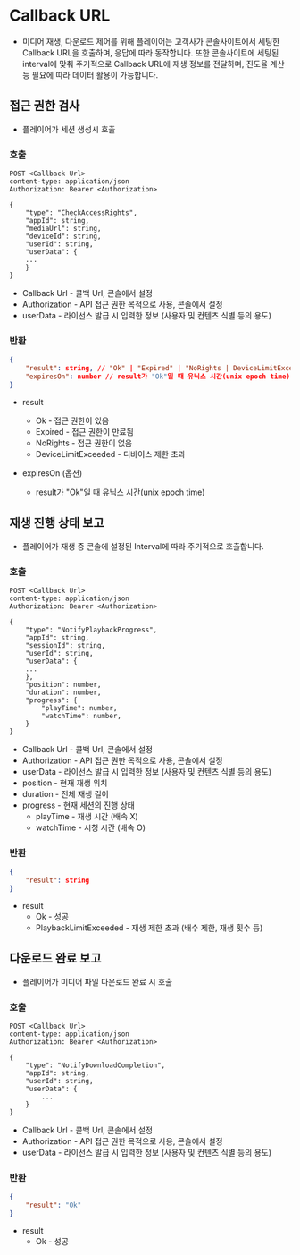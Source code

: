 # Callback URL

* 미디어 재생, 다운로드 제어를 위해 플레이어는 고객사가 콘솔사이트에서 세팅한 Callback URL을 호출하며, 응답에 따라 동작합니다. 또한 콘솔사이트에 세팅된 interval에 맞춰 주기적으로 Callback URL에 재생 정보를 전달하며, 진도율 계산 등 필요에 따라 데이터 활용이 가능합니다.

## 접근 권한 검사

* 플레이어가 세션 생성시 호출

### 호출

```http
POST <Callback Url>
content-type: application/json
Authorization: Bearer <Authorization>

{
    "type": "CheckAccessRights",
    "appId": string,
    "mediaUrl": string,
    "deviceId": string,
    "userId": string,
    "userData": {
    ...
    }
}
```

* Callback Url - 콜백 Url, 콘솔에서 설정
* Authorization - API 접근 권한 목적으로 사용, 콘솔에서 설정
* userData - 라이선스 발급 시 입력한 정보 (사용자 및 컨텐츠 식별 등의 용도)

### 반환

```json
{
    "result": string, // "Ok" | "Expired" | "NoRights | DeviceLimitExceeded"
    "expiresOn": number // result가 "Ok"일 때 유닉스 시간(unix epoch time)
}
```

* result
    * Ok - 접근 권한이 있음
    * Expired - 접근 권한이 만료됨
    * NoRights - 접근 권한이 없음
    * DeviceLimitExceeded - 디바이스 제한 초과

* expiresOn (옵션)
    * result가 "Ok"일 때 유닉스 시간(unix epoch time)

## 재생 진행 상태 보고

* 플레이어가 재생 중 콘솔에 설정된 Interval에 따라 주기적으로 호출합니다.

### 호출

```http
POST <Callback Url>
content-type: application/json
Authorization: Bearer <Authorization>

{
    "type": "NotifyPlaybackProgress",
    "appId": string,
    "sessionId": string,
    "userId": string,
    "userData": {
    ...
    },
    "position": number,
    "duration": number,
    "progress": { 
        "playTime": number,
        "watchTime": number,
    }
}
```

* Callback Url - 콜백 Url, 콘솔에서 설정
* Authorization - API 접근 권한 목적으로 사용, 콘솔에서 설정
* userData - 라이선스 발급 시 입력한 정보 (사용자 및 컨텐츠 식별 등의 용도)
* position - 현재 재생 위치
* duration - 전체 재생 길이
* progress - 현재 세션의 진행 상태
    * playTime - 재생 시간 (배속 X)
    * watchTime - 시청 시간 (배속 O)

### 반환

```json
{
    "result": string
}
```

* result
    * Ok - 성공
    * PlaybackLimitExceeded - 재생 제한 초과 (배수 제한, 재생 횟수 등)

## 다운로드 완료 보고

* 플레이어가 미디어 파일 다운로드 완료 시 호출

### 호출

```http
POST <Callback Url>
content-type: application/json
Authorization: Bearer <Authorization>

{
    "type": "NotifyDownloadCompletion",
    "appId": string,
    "userId": string,
    "userData": {
        ...
    }
}
```

* Callback Url - 콜백 Url, 콘솔에서 설정
* Authorization - API 접근 권한 목적으로 사용, 콘솔에서 설정
* userData - 라이선스 발급 시 입력한 정보 (사용자 및 컨텐츠 식별 등의 용도)

### 반환

```json
{
    "result": "Ok"
}
```

* result
    * Ok - 성공